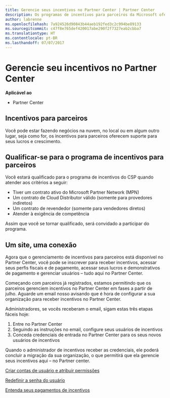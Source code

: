 ```yaml
---
title: Gerencie seus incentivos no Partner Center | Partner Center
description: Os programas de incentivos para parceiros da Microsoft oferecem suporte para o lucro e o crescimento dos parceiros
author: labrenne
ms.openlocfilehash: 7a924526d90843b44aeb192fed3c2c994be89133
ms.sourcegitcommit: c47f8e765def420017abe290f2f7327eab2cbba7
ms.translationtype: HT
ms.contentlocale: pt-BR
ms.lasthandoff: 07/07/2017
---
```

# <a name="manage-your-incentives-in-partner-center"></a>Gerencie seu incentivos no Partner Center 

**Aplicável ao**

-  Partner Center

## <a name="partner-incentives"></a>Incentivos para parceiros 

Você pode estar fazendo negócios na nuvem, no local ou em algum outro lugar, seja como for, os incentivos para parceiros oferecem suporte para seus lucros e crescimento.

## <a name="qualify-for-the-partner-incentives-program"></a>Qualificar-se para o programa de incentivos para parceiros

Você estará qualificado para o programa de incentivos do CSP quando atender aos critérios a seguir:

-   Tiver um contrato ativo do Microsoft Partner Network (MPN) 
-   Um contrato de Cloud Distributor válido (somente para provedores indiretos)
-   Um contrato de revendedor (somente para vendedores diretos)
-   Atender à exigência de competência

Assim que você se tornar qualificado, será convidado a participar do programa.

## <a name="one-site-one-sign-in"></a>Um site, uma conexão

Agora que o gerenciamento de incentivos para parceiros está disponível no Partner Center, você pode se inscrever para receber incentivos, acessar seus perfis fiscais e de pagamento, acessar seus lucros e demonstrativos de pagamento e gerenciar usuários – tudo aqui no Partner Center. 

Começando com parceiros já registrados, estamos permitindo que os parceiros gerenciem incentivos no Partner Center em fases a partir de julho. Aguarde um email nosso avisando que é hora de configurar a sua organização para receber incentivos no Partner Center. 

Administradores, se vocês receberam o email, sigam estas três etapas fáceis hoje:

1.  Entre no Partner Center 
2.  Seguindo as instruções no email, configure seus usuários de incentivos 
3.  Conceda credenciais de entrada no Partner Center para os seus novos usuários de incentivos

Quando o administrador de incentivos receber as credenciais, ele poderá concluir a migração da sua organização, o que permitirá que ela gerencie seus incentivos aqui – no Partner center.


[Criar contas de usuário e atribuir permissões](create-user-accounts-and-set-permissions.md)

[Redefinir a senha do usuário](reset-a-user-password.md)

[Entenda seus pagamentos de incentivos](understand-incentive-payouts.md)


